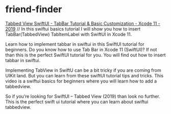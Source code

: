 # friend-finder

[Tabbed View SwiftUI - TabBar Tutorial & Basic Customization - Xcode 11 - 2019](https://www.youtube.com/watch?v=tDyvkIe9RsA) // In this swiftui basics tutorial I will show you how to insert TabBar(TabbedView) TabItemLabel with SwiftUI in Xcode 11.

Learn how to implement tabbar in swiftui in this SwiftUI tutorial for beginners. Do you know how to use Tab Bar in Xcode 11 (SwiftUI)? If not than this is the perfect SwiftUI tutorial for you. You will find out how to insert tabbar in swiftui.

Implementing TabView in SwiftU can be a bit tricky if you are coming from UIKit land. But you can learn from these swiftUI tutorial tips and tricks. This video is a swiftui basics for beginners where you will learn how to add a tabbedview.

So if you’re looking for SwiftUI – Tabbed View (2019) than look no further. This is the perfect swift ui tutorial where you can learn about swiftui tabbedview.
